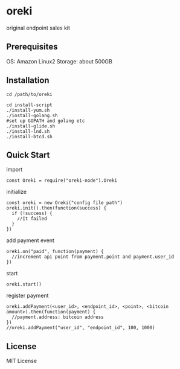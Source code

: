 # oreki

original endpoint sales kit

## Prerequisites
OS: Amazon Linux2
Storage: about 500GB

## Installation
```
cd /path/to/oreki

cd install-script
./install-yum.sh
./install-golang.sh
#set up GOPATH and golang etc
./install-glide.sh
./install-lnd.sh
./install-btcd.sh
```

## Quick Start
import
```
const Oreki = require("oreki-node").Oreki
```
initialize
```
const oreki = new Oreki("config file path")
oreki.init().then(function(success) {
  if (!success) {
    //It failed
  }
})
```

add payment event
```
oreki.on("paid", function(payment) {
  //increment api point from payment.point and payment.user_id
})
```
start
```
oreki.start()
```
register payment
```
oreki.addPayment(<user_id>, <endpoint_id>, <point>, <bitcoin amount>).then(function(payment) {
  //payment.address: bitcoin address
})
//oreki.addPayment("user_id", "endpoint_id", 100, 1000)

```

## License
MIT License

